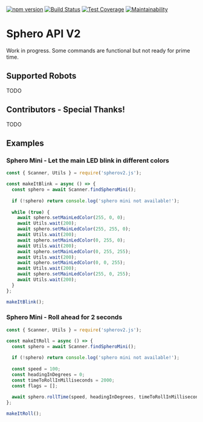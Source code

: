 [![npm version](https://img.shields.io/npm/v/spherov2.js.svg?style=flat)](https://www.npmjs.org/package/spherov2.js)
[![Build Status](https://travis-ci.org/igbopie/spherov2.js.svg?branch=master)](https://travis-ci.org/igbopie/spherov2.js)
[![Test Coverage](https://api.codeclimate.com/v1/badges/5c57b5d2addf2ea48c34/test_coverage)](https://codeclimate.com/github/igbopie/spherov2.js/test_coverage)
[![Maintainability](https://api.codeclimate.com/v1/badges/5c57b5d2addf2ea48c34/maintainability)](https://codeclimate.com/github/igbopie/spherov2.js/maintainability)
# Sphero API V2

Work in progress. Some commands are functional but not ready for prime time.

## Supported Robots

TODO

## Contributors - Special Thanks!

TODO

## Examples

### Sphero Mini - Let the main LED blink in different colors

```javascript
const { Scanner, Utils } = require('spherov2.js');

const makeItBlink = async () => {
  const sphero = await Scanner.findSpheroMini();
  
  if (!sphero) return console.log('sphero mini not available!');
  
  while (true) {
    await sphero.setMainLedColor(255, 0, 0);
    await Utils.wait(200);
    await sphero.setMainLedColor(255, 255, 0);
    await Utils.wait(200);
    await sphero.setMainLedColor(0, 255, 0);
    await Utils.wait(200);
    await sphero.setMainLedColor(0, 255, 255);
    await Utils.wait(200);
    await sphero.setMainLedColor(0, 0, 255);
    await Utils.wait(200);
    await sphero.setMainLedColor(255, 0, 255);
    await Utils.wait(200);
  }
};

makeItBlink();
```

### Sphero Mini - Roll ahead for 2 seconds
```javascript
const { Scanner, Utils } = require('spherov2.js');

const makeItRoll = async () => {
  const sphero = await Scanner.findSpheroMini();
  
  if (!sphero) return console.log('sphero mini not available!');
  
  const speed = 100;
  const headingInDegrees = 0;
  const timeToRollInMilliseconds = 2000;
  const flags = [];
  
  await sphero.rollTime(speed, headingInDegrees, timeToRollInMilliseconds, flags);
};

makeItRoll();
```